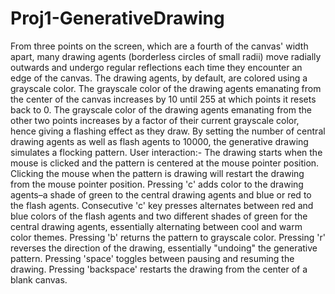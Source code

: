 # Proj1-GenerativeDrawing
From three points on the screen, which are a fourth of the canvas' width apart, many drawing agents (borderless circles of small radii) move radially outwards and undergo regular reflections each time they encounter an edge of the canvas. The drawing agents, by default, are colored using a grayscale color. The grayscale color of the drawing agents emanating from the center of the canvas increases by 10 until 255 at which points it resets back to 0. The grayscale color of the drawing agents emanating from the other two points increases by a factor of their current grayscale color, hence giving a flashing effect as they draw. By setting the number of central drawing agents as well as flash agents to 10000, the generative drawing simulates a flocking pattern.
User interaction:-
The drawing starts when the mouse is clicked and the pattern is centered at the mouse pointer position.
Clicking the mouse when the pattern is drawing will restart the drawing from the mouse pointer position.
Pressing 'c' adds color to the drawing agents–a shade of green to the central drawing agents and blue or red to the flash agents. Consecutive 'c' key presses alternates between red and blue colors of the flash agents and two different shades of green for the central drawing agents, essentially alternating between cool and warm color themes.
Pressing 'b' returns the pattern to grayscale color.
Pressing 'r' reverses the direction of the drawing, essentially "undoing" the generative pattern. 
Pressing 'space' toggles between pausing and resuming the drawing.
Pressing 'backspace' restarts the drawing from the center of a blank canvas.